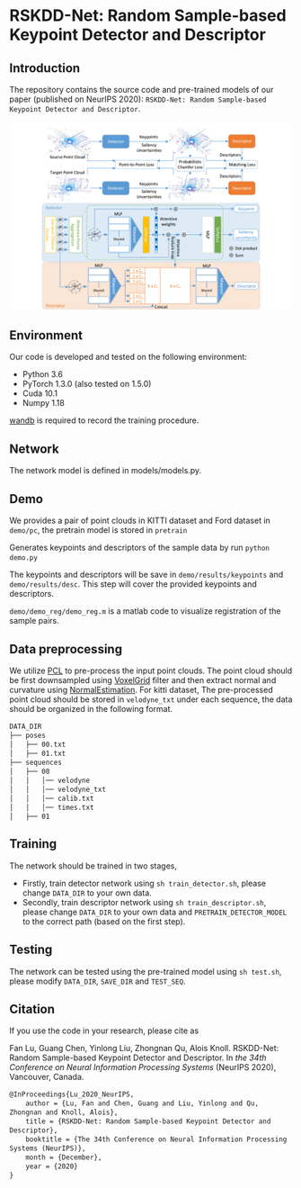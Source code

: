 # RSKDD-Net: Random Sample-based Keypoint Detector and Descriptor

## Introduction

The repository contains the source code and pre-trained models of our paper (published on NeurIPS 2020): `RSKDD-Net: Random Sample-based Keypoint Detector and Descriptor`.

<img src="./fig/rskdd_large.png"/>

## Environment

Our code is developed and tested on the following environment:

- Python 3.6
- PyTorch 1.3.0 (also tested on 1.5.0)
- Cuda 10.1
- Numpy 1.18

[wandb](https://www.wandb.com/) is required to record the training procedure.

## Network

The network model is defined in models/models.py.

## Demo

We provides a pair of point clouds in KITTI dataset and Ford dataset in `demo/pc`, the pretrain model is stored in `pretrain`

Generates keypoints and descriptors of the sample data by run `python demo.py`

The keypoints and descriptors will be save in `demo/results/keypoints` and `demo/results/desc`. This step will cover the provided keypoints and descriptors.

`demo/demo_reg/demo_reg.m` is a matlab code to visualize registration of the sample pairs.

## Data preprocessing

We utilize [PCL](https://pointclouds.org/) to pre-process the input point clouds. The point cloud should be first downsampled using [VoxelGrid](https://pcl.readthedocs.io/en/latest/voxel_grid.html) filter and then extract normal and curvature using [NormalEstimation](https://pointclouds.org/documentation/tutorials/normal_estimation.html). For kitti dataset, The pre-processed point cloud should be stored in `velodyne_txt` under each sequence, the data should be organized in the following format.

```
DATA_DIR
├── poses
│   ├── 00.txt
│   ├── 01.txt
├── sequences
│   ├── 00
│   │   │── velodyne
│   │   │── velodyne_txt
│   │   │── calib.txt
│   │   │── times.txt
│   ├── 01
```

## Training

The network should be trained in two stages, 

- Firstly, train detector network using `sh train_detector.sh`, please change `DATA_DIR` to your own data.
- Secondly, train descriptor network using `sh train_descriptor.sh`, please change `DATA_DIR` to your own data and `PRETRAIN_DETECTOR_MODEL` to the correct path (based on the first step).

## Testing


The network can be tested using the pre-trained model using  `sh test.sh`, please modify `DATA_DIR`, `SAVE_DIR` and `TEST_SEQ`.
## Citation
If you use the code in your research, please cite as

Fan Lu, Guang Chen, Yinlong Liu, Zhongnan Qu, Alois Knoll. RSKDD-Net: Random Sample-based Keypoint Detector and Descriptor. In
*the 34th Conference on Neural Information Processing Systems* (NeurIPS 2020), Vancouver, Canada.

    @InProceedings{Lu_2020_NeurIPS,
        author = {Lu, Fan and Chen, Guang and Liu, Yinlong and Qu, Zhongnan and Knoll, Alois},
        title = {RSKDD-Net: Random Sample-based Keypoint Detector and Descriptor},
        booktitle = {The 34th Conference on Neural Information Processing Systems (NeurIPS)},
        month = {December},
        year = {2020}
    }
